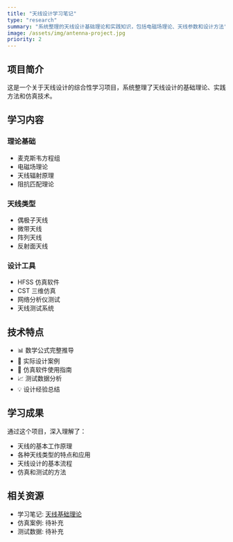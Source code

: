```yaml
---
title: "天线设计学习笔记"
type: "research"
summary: "系统整理的天线设计基础理论和实践知识，包括电磁场理论、天线参数和设计方法"
image: /assets/img/antenna-project.jpg
priority: 2
---
```


## 项目简介

这是一个关于天线设计的综合性学习项目，系统整理了天线设计的基础理论、实践方法和仿真技术。

## 学习内容

### 理论基础
- 麦克斯韦方程组
- 电磁场理论
- 天线辐射原理
- 阻抗匹配理论

### 天线类型
- 偶极子天线
- 微带天线
- 阵列天线
- 反射面天线

### 设计工具
- HFSS 仿真软件
- CST 三维仿真
- 网络分析仪测试
- 天线测试系统

## 技术特点

- 📊 数学公式完整推导
- 🎯 实际设计案例
- 🔧 仿真软件使用指南
- 📈 测试数据分析
- 💡 设计经验总结

## 学习成果

通过这个项目，深入理解了：
- 天线的基本工作原理
- 各种天线类型的特点和应用
- 天线设计的基本流程
- 仿真和测试的方法

## 相关资源

- 学习笔记: [天线基础理论](/blog/2024/01/15/antenna-basic-theory/)
- 仿真案例: 待补充
- 测试数据: 待补充